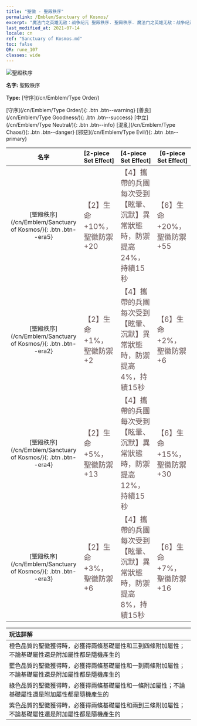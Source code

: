 ```yaml
---
title: "聖徽 - 聖殿秩序"
permalink: /Emblem/Sanctuary of Kosmos/
excerpt: "魔法门之英雄无敌：战争纪元 聖殿秩序. 聖殿秩序. 魔法门之英雄无敌：战争纪元 聖徽 聖殿秩序. 魔法门之英雄无敌：战争纪元 守序 聖殿秩序"
last_modified_at: 2021-07-14
locale: cn
ref: "Sanctuary of Kosmos.md"
toc: false
QR: rune_107
classes: wide
---
```


  ![聖殿秩序](/images/r/rune_icon_307.png)

 **名字:** 聖殿秩序

 **Type:** [守序](/cn/Emblem/Type Order/)

  [守序](/cn/Emblem/Type Order/){: .btn .btn--warning}   [善良](/cn/Emblem/Type Goodness/){: .btn .btn--success}   [中立](/cn/Emblem/Type Neutral/){: .btn .btn--info}   [混亂](/cn/Emblem/Type Chaos/){: .btn .btn--danger}   [邪惡](/cn/Emblem/Type Evil/){: .btn .btn--primary} 

  |  名字    | [2-piece Set Effect] | [4-piece Set Effect] | [6-piece Set Effect]  | 
  |:-----------------------:|:-------------------|:-----------------|----------------| 
  | [聖殿秩序](/cn/Emblem/Sanctuary of Kosmos/){: .btn .btn--era5} | <span style="color: #645252;font-size:20px">【2】生命 +10%，聖徽防禦 +20</span> | <span style="color: #645252;font-size:20px">【4】攜帶的兵團每次受到【眩暈、沉默】異常狀態時，防禦提高24%，持續15秒</span> | <span style="color: #645252;font-size:20px">【6】生命 +20%，聖徽防禦 +55</span> | 
  | [聖殿秩序](/cn/Emblem/Sanctuary of Kosmos/){: .btn .btn--era2} | <span style="color: #645252;font-size:20px">【2】生命 +1%，聖徽防禦 +2</span> | <span style="color: #645252;font-size:20px">【4】攜帶的兵團每次受到【眩暈、沉默】異常狀態時，防禦提高4%，持續15秒</span> | <span style="color: #645252;font-size:20px">【6】生命 +2%，聖徽防禦 +6</span> | 
  | [聖殿秩序](/cn/Emblem/Sanctuary of Kosmos/){: .btn .btn--era4} | <span style="color: #645252;font-size:20px">【2】生命 +5%，聖徽防禦 +13</span> | <span style="color: #645252;font-size:20px">【4】攜帶的兵團每次受到【眩暈、沉默】異常狀態時，防禦提高12%，持續15秒</span> | <span style="color: #645252;font-size:20px">【6】生命 +15%，聖徽防禦 +30</span> | 
  | [聖殿秩序](/cn/Emblem/Sanctuary of Kosmos/){: .btn .btn--era3} | <span style="color: #645252;font-size:20px">【2】生命 +3%，聖徽防禦 +6</span> | <span style="color: #645252;font-size:20px">【4】攜帶的兵團每次受到【眩暈、沉默】異常狀態時，防禦提高8%，持續15秒</span> | <span style="color: #645252;font-size:20px">【6】生命 +7%，聖徽防禦 +16</span> | 

  |         玩法詳解            | 
  |:-------------------------------|
  | 橙色品質的聖徽獲得時，必獲得兩條基礎屬性和三到四條附加屬性；不論基礎屬性還是附加屬性都是隨機產生的 |
  | 藍色品質的聖徽獲得時，必獲得兩條基礎屬性和一到兩條附加屬性；不論基礎屬性還是附加屬性都是隨機產生的 |
  | 綠色品質的聖徽獲得時，必獲得兩條基礎屬性和一條附加屬性；不論基礎屬性還是附加屬性都是隨機產生的 |
  | 紫色品質的聖徽獲得時，必獲得兩條基礎屬性和兩到三條附加屬性；不論基礎屬性還是附加屬性都是隨機產生的 |
